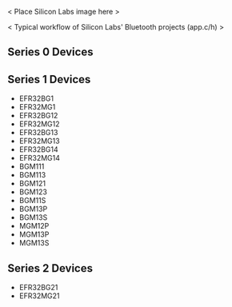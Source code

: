 < Place Silicon Labs image here >

< Typical workflow of Silicon Labs' Bluetooth projects (app.c/h) >

## Series 0 Devices


## Series 1 Devices
 - EFR32BG1
 - EFR32MG1
 - EFR32BG12
 - EFR32MG12
 - EFR32BG13
 - EFR32MG13
 - EFR32BG14
 - EFR32MG14
 - BGM111
 - BGM113
 - BGM121
 - BGM123
 - BGM11S
 - BGM13P
 - BGM13S
 - MGM12P
 - MGM13P
 - MGM13S

## Series 2 Devices
 - EFR32BG21
 - EFR32MG21
